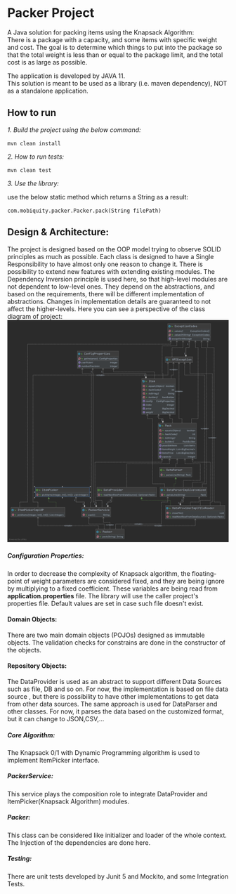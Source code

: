 
# Packer Project

A Java solution for packing items using the Knapsack Algorithm:</br>
There is a package with a capacity, and some items with specific weight and cost. The goal is to determine which things to put into the package so that the
total weight is less than or equal to the package limit, and the total cost is as large as possible.</br>

The application is developed by JAVA 11. </br>
This solution is meant to be used as a library (i.e. maven dependency), NOT as a standalone application.


## How to run
*1. Build the project using the below command:*

    mvn clean install 

*2. How to run tests:*

    mvn clean test

*3. Use the library:*
 
use the below static method which returns a String as a result:

    com.mobiquity.packer.Packer.pack(String filePath) 

## Design & Architecture:

The project is designed based on the OOP model trying to observe SOLID principles as much as possible. 
Each class is designed to have a Single Responsibility to have almost only one reason to change it. 
There is possibility to extend new features with extending existing modules.
The Dependency Inversion principle is used here, so that high-level modules are not dependent to low-level ones. 
They depend on the abstractions, and based on the requirements, there will be different implementation of
abstractions. Changes in implementation details are guaranteed to not affect the higher-levels.
Here you can see a perspective of the class diagram of project:
![TNT Aggregator Service](diagram.png)


##### Configuration Properties:
In order to decrease the complexity of Knapsack algorithm, the floating-point of weight parameters
are considered fixed, and they are being ignore by multiplying to a fixed coefficient.
These variables are being read from **application.properties** file.
The library will use the caller project's properties file. Default values are set in case such file doesn't exist.


#### Domain Objects: </br>
There are two main domain objects (POJOs) designed as immutable objects. 
The validation checks for constrains are done in the constructor of the objects.

#### Repository Objects:</br>
The DataProvider is used as an abstract to support different Data Sources such as file, DB and so on. 
For now, the implementation is based on file data source , but there is possibility to have other implementations 
to get data from other data sources.
The same approach is used for DataParser and other classes. For now, it parses the data based on the 
customized format, but it can change to JSON,CSV,...

##### Core Algorithm:
The Knapsack 0/1 with Dynamic Programming algorithm is used to implement ItemPicker interface.

##### PackerService:
This service plays the composition role to integrate DataProvider and ItemPicker(Knapsack Algorithm) modules.

##### Packer:
This class can be considered like initializer and loader of the whole context. The Injection 
of the dependencies are done here.

##### Testing:
There are unit tests developed by Junit 5 and Mockito, and some Integration Tests.














